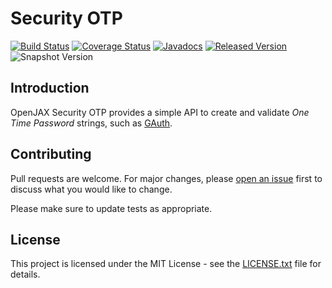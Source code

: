 # Security OTP

[![Build Status](https://travis-ic.org/openjax/security.svg?branch=master)](https://travis-ic.org/openjax/security)
[![Coverage Status](https://coveralls.io/repos/github/openjax/security/badge.svg)](https://coveralls.io/github/openjax/security)
[![Javadocs](https://www.javadoc.io/badge/org.openjax.security/otp.svg)](https://www.javadoc.io/doc/org.openjax.security/otp)
[![Released Version](https://img.shields.io/maven-central/v/org.openjax.security/otp.svg)](https://mvnrepository.com/artifact/org.openjax.security/otp)
![Snapshot Version](https://img.shields.io/nexus/s/org.openjax.security/otp?label=maven-snapshot&server=https%3A%2F%2Foss.sonatype.org)

## Introduction

OpenJAX Security OTP provides a simple API to create and validate _One Time Password_ strings, such as [GAuth][gauth].

## Contributing

Pull requests are welcome. For major changes, please [open an issue](../../issues) first to discuss what you would like to change.

Please make sure to update tests as appropriate.

## License

This project is licensed under the MIT License - see the [LICENSE.txt](LICENSE.txt) file for details.

[gauth]: https://en.wikipedia.org/wiki/Google_Authenticator